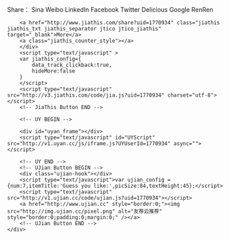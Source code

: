 <section id="middle">
	<div class="middle_inner">
		<!-- JiaThis Button BEGIN -->
		<div class="jiathis_style">
		<span class="jiathis_txt">Share：</span>
		<a class="jiathis_button_tsina">Sina Weibo</a>
		<a class="jiathis_button_linkedin">LinkedIn</a>
		<a class="jiathis_button_fb">Facebook</a>
		<a class="jiathis_button_twitter">Twitter</a>
		<a class="jiathis_button_delicious">Delicious</a>
		<a class="jiathis_button_google">Google</a>
		<a class="jiathis_button_renren">RenRen</a>

		<a href="http://www.jiathis.com/share?uid=1770934" class="jiathis jiathis_txt jiathis_separator jtico jtico_jiathis" target="_blank">More</a>
		<a class="jiathis_counter_style"></a>
		</div>
		<script type="text/javascript" >
		var jiathis_config={
			data_track_clickback:true,
			hideMore:false
		}
		</script>
		<script type="text/javascript" src="http://v3.jiathis.com/code/jia.js?uid=1770934" charset="utf-8"></script>
		<!-- JiaThis Button END -->

		<!-- UY BEGIN -->

		<div id="uyan_frame"></div>
		<script type="text/javascript" id="UYScript" src="http://v1.uyan.cc/js/iframe.js?UYUserId=1770934" async=""></script>

		<!-- UY END -->
		<!-- UJian Button BEGIN -->
		<div class="ujian-hook"></div>
		<script type="text/javascript">var ujian_config = {num:7,itemTitle:'Guess you like:',picSize:84,textHeight:45};</script>
		<script type="text/javascript" src="http://v1.ujian.cc/code/ujian.js?uid=1770934"></script>
		<a href="http://www.ujian.cc" style="border:0;"><img src="http://img.ujian.cc/pixel.png" alt="友荐云推荐" style="border:0;padding:0;margin:0;" /></a>
		<!-- UJian Button END -->
	</div>
</section>